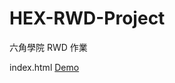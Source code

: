 # HEX-RWD-Project
六角學院 RWD 作業

index.html <a href="https://zyc0626.github.io/HEX-RWD-Project/">Demo</a>
